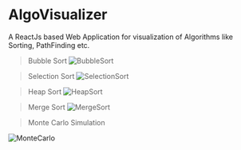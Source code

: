 # AlgoVisualizer
A ReactJs based Web Application for visualization of Algorithms like Sorting, PathFinding etc.

> Bubble Sort
![BubbleSort](https://user-images.githubusercontent.com/48611968/77229802-e432ab80-6bb5-11ea-97c7-d3ef7716a5bf.gif)

> Selection Sort
![SelectionSort](https://user-images.githubusercontent.com/48611968/77229813-fc0a2f80-6bb5-11ea-87ce-5311407dcc8b.gif)

> Heap Sort
![HeapSort](https://user-images.githubusercontent.com/48611968/77229829-0debd280-6bb6-11ea-8d04-ab796fcd0b18.gif)

> Merge Sort
![MergeSort](https://user-images.githubusercontent.com/48611968/77229835-1ba15800-6bb6-11ea-8e85-05292bb51db0.gif)

> Monte Carlo Simulation

![MonteCarlo](https://user-images.githubusercontent.com/48611968/77230585-47730c80-6bbb-11ea-94b8-1dc464ee7644.gif)
